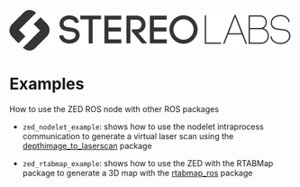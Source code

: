 ![](../images/Picto+STEREOLABS_Black.png)

# Examples
How to use the ZED ROS node with other ROS packages

* `zed_nodelet_example`: shows how to use the nodelet intraprocess communication to generate a virtual laser scan using the [depthimage_to_laserscan](http://wiki.ros.org/depthimage_to_laserscan) package

* `zed_rtabmap_example`: shows how to use the ZED with the RTABMap package to generate a 3D map with the [rtabmap_ros](http://wiki.ros.org/rtabmap_ros) package
